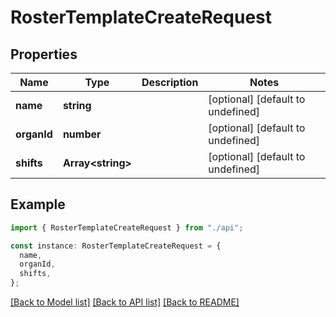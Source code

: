 # RosterTemplateCreateRequest

## Properties

| Name        | Type                    | Description | Notes                             |
| ----------- | ----------------------- | ----------- | --------------------------------- |
| **name**    | **string**              |             | [optional] [default to undefined] |
| **organId** | **number**              |             | [optional] [default to undefined] |
| **shifts**  | **Array&lt;string&gt;** |             | [optional] [default to undefined] |

## Example

```typescript
import { RosterTemplateCreateRequest } from "./api";

const instance: RosterTemplateCreateRequest = {
  name,
  organId,
  shifts,
};
```

[[Back to Model list]](../README.md#documentation-for-models) [[Back to API list]](../README.md#documentation-for-api-endpoints) [[Back to README]](../README.md)
